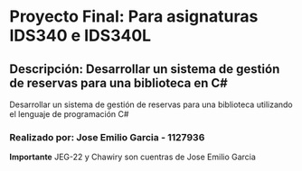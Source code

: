 # Proyecto Final: Para asignaturas IDS340 e IDS340L

## Descripción: Desarrollar un sistema de gestión de reservas para una biblioteca en C#

Desarrollar un sistema de gestión de reservas para una biblioteca utilizando el lenguaje de programación C#

### Realizado por: Jose Emilio Garcia - 1127936
**Importante** JEG-22 y Chawiry son cuentras de Jose Emilio Garcia
